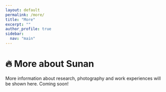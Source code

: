 ```yaml
---
layout: default
permalink: /more/
title: "More"
excerpt: ""
author_profile: true
sidebar:
  nav: "main"
---
```



# 🔥 More about Sunan

More information about research, photography and work experiences will be shown here. Coming soon!

<script type="text/javascript" id="clstr_globe" src="//clustrmaps.com/globe.js?d=Xh02qBrlpo4DamMWciuqLNP69bUdBwhxdJ8crKL_LRo"></script>